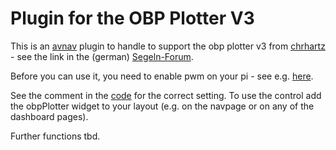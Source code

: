 Plugin for the OBP Plotter V3
=======================
This is an [avnav](https://www.wellenvogel.de/software/avnav/docs/beschreibung.html?lang=en) plugin
to handle to support the obp plotter v3 from  [chrhartz](https://www.segeln-forum.de/user/19350-chrhartz) - see the link in the (german) 
[Segeln-Forum](https://www.segeln-forum.de/thread/85423-10-1-raspberry-plotter-v3).

Before you can use it, you need to enable pwm on your pi - see e.g. [here](https://www.raspberry-pi-geek.de/ausgaben/rpg/2020/04/grundlagen-der-pulsweitenmodulation/).

See the comment in the [code](pwm.py) for the correct setting.
To use the control add the obpPlotter widget to your layout (e.g. on the navpage or on any of the dashboard pages).

Further functions tbd.


